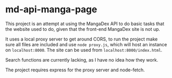 # md-api-manga-page

This project is an attempt at using the MangaDex API to do basic tasks that the
website used to do, given that the front-end MangaDex site is not up.

It uses a local proxy server to get around CORS, to run the project make sure
all files are included and use `node proxy.js`, which will host an instance on
`localhost:8000`. The site can be used from `localhost:8000/index.html`.

Search functions are currently lacking, as I have no idea how they work.

The project requires express for the proxy server and node-fetch.